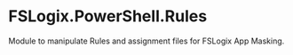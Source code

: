 # FSLogix.PowerShell.Rules

Module to manipulate Rules and assignment files for FSLogix App Masking.